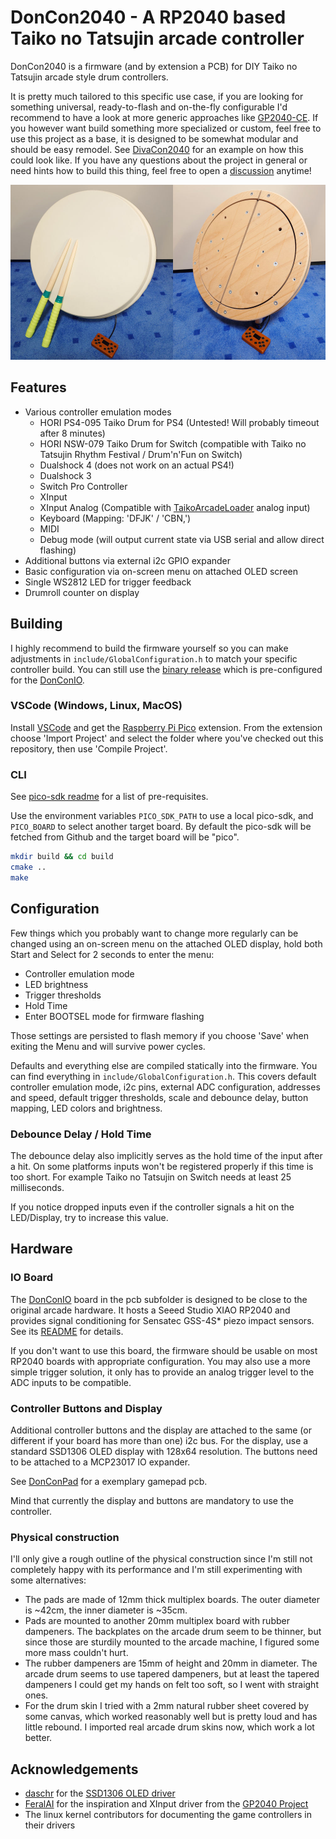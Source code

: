 # DonCon2040 - A RP2040 based Taiko no Tatsujin arcade controller

DonCon2040 is a firmware (and by extension a PCB) for DIY Taiko no Tatsujin arcade style drum controllers.

It is pretty much tailored to this specific use case, if you are looking for something universal, ready-to-flash and on-the-fly configurable I'd recommend to have a look at more generic approaches like [GP2040-CE](https://github.com/OpenStickCommunity/GP2040-CE). If you however want build something more specialized or custom, feel free to use this project as a base, it is designed to be somewhat modular and should be easy remodel. See [DivaCon2040](https://github.com/ravinrabbid/DivaCon2040) for an example on how this could look like.
If you have any questions about the project in general or need hints how to build this thing, feel free to open a [discussion](https://github.com/ravinrabbid/DonCon2040/discussions) anytime!

![DonCon2040](assets/drum.jpg)

## Features

- Various controller emulation modes 
  - HORI PS4-095 Taiko Drum for PS4 (Untested! Will probably timeout after 8 minutes)
  - HORI NSW-079 Taiko Drum for Switch (compatible with Taiko no Tatsujin Rhythm Festival / Drum'n'Fun on Switch)
  - Dualshock 4 (does not work on an actual PS4!)
  - Dualshock 3
  - Switch Pro Controller
  - XInput
  - XInput Analog (Compatible with [TaikoArcadeLoader](https://github.com/esuo1198/TaikoArcadeLoader) analog input)
  - Keyboard (Mapping: 'DFJK' / 'CBN,')
  - MIDI
  - Debug mode (will output current state via USB serial and allow direct flashing)
- Additional buttons via external i2c GPIO expander
- Basic configuration via on-screen menu on attached OLED screen
- Single WS2812 LED for trigger feedback
- Drumroll counter on display

## Building

I highly recommend to build the firmware yourself so you can make adjustments in `include/GlobalConfiguration.h` to match your specific controller build.
You can still use the [binary release](https://github.com/ravinrabbid/DonCon2040/releases) which is pre-configured for the [DonConIO](/pcb/DonConIO).

### VSCode (Windows, Linux, MacOS)

Install [VSCode](https://code.visualstudio.com/) and get the [Raspberry Pi Pico](https://marketplace.visualstudio.com/items?itemName=raspberry-pi.raspberry-pi-pico) extension. From the extension choose 'Import Project' and select the folder where you've checked out this repository, then use 'Compile Project'.

### CLI

See [pico-sdk readme](https://github.com/raspberrypi/pico-sdk/blob/master/README.md#quick-start-your-own-project) for a list of pre-requisites.

Use the environment variables `PICO_SDK_PATH` to use a local pico-sdk, and `PICO_BOARD` to select another target board.
By default the pico-sdk will be fetched from Github and the target board will be "pico".

```sh
mkdir build && cd build
cmake ..
make
```

## Configuration

Few things which you probably want to change more regularly can be changed using an on-screen menu on the attached OLED display, hold both Start and Select for 2 seconds to enter the menu:

- Controller emulation mode
- LED brightness
- Trigger thresholds
- Hold Time
- Enter BOOTSEL mode for firmware flashing

Those settings are persisted to flash memory if you choose 'Save' when exiting the Menu and will survive power cycles.

Defaults and everything else are compiled statically into the firmware. You can find everything in `include/GlobalConfiguration.h`. This covers default controller emulation mode, i2c pins, external ADC configuration, addresses and speed, default trigger thresholds, scale and debounce delay, button mapping, LED colors and brightness.

### Debounce Delay / Hold Time

The debounce delay also implicitly serves as the hold time of the input after a hit. On some platforms inputs won't be registered properly if this time is too short. For example Taiko no Tatsujin on Switch needs at least 25 milliseconds.

If you notice dropped inputs even if the controller signals a hit on the LED/Display, try to increase this value.

## Hardware

### IO Board

The [DonConIO](/pcb/DonConIO) board in the pcb subfolder is designed to be close to the original arcade hardware. It hosts a Seeed Studio XIAO RP2040 and provides signal conditioning for Sensatec GSS-4S* piezo impact sensors. See its [README](/pcb/DonConIO/README.md) for details.

If you don't want to use this board, the firmware should be usable on most RP2040 boards with appropriate configuration. You may also use a more simple trigger solution, it only has to provide an analog trigger level to the ADC inputs to be compatible.

### Controller Buttons and Display

Additional controller buttons and the display are attached to the same (or different if your board has more than one) i2c bus. For the display, use a standard SSD1306 OLED display with 128x64 resolution. The buttons need to be attached to a MCP23017 IO expander.

See [DonConPad](/pcb/DonConPad/) for a exemplary gamepad pcb.

Mind that currently the display and buttons are mandatory to use the controller.

### Physical construction

I'll only give a rough outline of the physical construction since I'm still not completely happy with its performance and I'm still experimenting with some alternatives:

- The pads are made of 12mm thick multiplex boards. The outer diameter is ~42cm, the inner diameter is ~35cm.
- Pads are mounted to another 20mm multiplex board with rubber dampeners. The backplates on the arcade drum seem to be thinner, but since those are sturdily mounted to the arcade machine, I figured some more mass couldn't hurt.
- The rubber dampeners are 15mm of height and 20mm in diameter. The arcade drum seems to use tapered dampeners, but at least the tapered dampeners I could get my hands on felt too soft, so I went with straight ones.
- For the drum skin I tried with a 2mm natural rubber sheet covered by some canvas, which worked reasonably well but is pretty loud and has little rebound. I imported real arcade drum skins now, which work a lot better.

## Acknowledgements

- [daschr](https://github.com/daschr) for the [SSD1306 OLED driver](https://github.com/daschr/pico-ssd1306)
- [FeralAI](https://github.com/FeralAI) for the inspiration and XInput driver from the [GP2040 Project](https://github.com/FeralAI/GP2040)
- The linux kernel contributors for documenting the game controllers in their drivers
